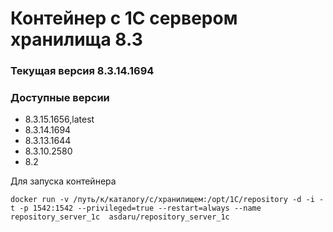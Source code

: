 # Контейнер с 1С сервером хранилища 8.3
### Текущая версия 8.3.14.1694

### Доступные версии
* 8.3.15.1656,latest
* 8.3.14.1694
* 8.3.13.1644
* 8.3.10.2580
* 8.2

Для запуска контейнера

```
docker run -v /путь/к/каталогу/с/хранилищем:/opt/1C/repository -d -i -t -p 1542:1542 --privileged=true --restart=always --name repository_server_1c  asdaru/repository_server_1c
```

